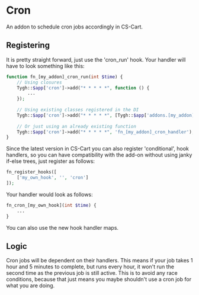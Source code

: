 # Cron

An addon to schedule cron jobs accordingly in CS-Cart.

## Registering

It is pretty straight forward, just use the 'cron_run' hook. Your handler
will have to look something like this:

```php
function fn_[my_addon]_cron_run(int $time) {
	// Using closures
	Tygh::$app['cron']->add("* * * * *", function () {
		...
	});
	
	// Using existing classes registered in the DI
	Tygh::$app['cron']->add("* * * * *", [Tygh::$app['addons.[my_addon].service'], 'method']);
	
	// Or just using an already existing function
	Tygh::$app['cron']->add("* * * * *", 'fn_[my_addon]_cron_handler');
}
```

Since the latest version in CS-Cart you can also register 'conditional',
hook handlers, so you can have compatibility with the add-on without
using janky if-else trees, just register as follows:

```php
fn_register_hooks([
    ['my_own_hook', '', 'cron']
]);
```

Your handler would look as follows:

```php
fn_cron_[my_own_hook](int $time) {
    ...
}
```

You can also use the new hook handler maps.

## Logic

Cron jobs will be dependent on their handlers. This means if your
job takes 1 hour and 5 minutes to complete, but runs every hour,
it won't run the second time as the previous job is still active.
This is to avoid any race conditions, because that just means you
maybe shouldn't use a cron job for what you are doing.

